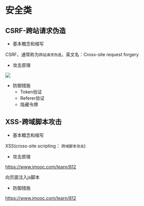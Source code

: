 # 安全类

## CSRF-跨站请求伪造

- 基本概念和缩写
    
CSRF，通常称为`跨站请求伪造`，英文名：Cross-site request forgery

- 攻击原理

<img src="https://note.youdao.com/yws/api/personal/file/WEBa86149e79417be434a07f62466745dbd?method=download&shareKey=67ce34674ddb44174285781aa143984e" />

- 防御措施
  - Token验证
  - Referer验证
  - 隐藏令牌

## XSS-跨域脚本攻击

- 基本概念和缩写

XSS(cross-site scripting： `跨域脚本攻击`)

- 攻击原理

https://www.imooc.com/learn/812

向页面注入js脚本

- 防御措施

https://www.imooc.com/learn/812